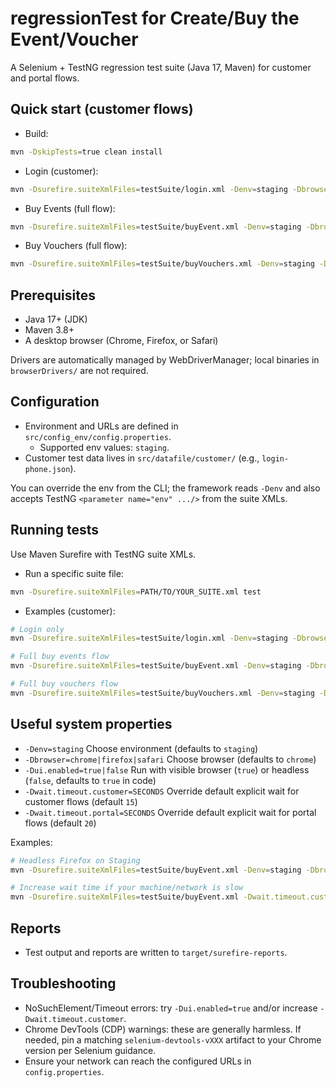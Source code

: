# regressionTest for Create/Buy the Event/Voucher

A Selenium + TestNG regression test suite (Java 17, Maven) for customer and portal flows.

## Quick start (customer flows)
- Build:
```bash
mvn -DskipTests=true clean install
```
- Login (customer):
```bash
mvn -Dsurefire.suiteXmlFiles=testSuite/login.xml -Denv=staging -Dbrowser=chrome -Dui.enabled=true test
```
- Buy Events (full flow):
```bash
mvn -Dsurefire.suiteXmlFiles=testSuite/buyEvent.xml -Denv=staging -Dbrowser=chrome -Dui.enabled=true -Dwait.timeout.customer=20 test
```
- Buy Vouchers (full flow):
```bash
mvn -Dsurefire.suiteXmlFiles=testSuite/buyVouchers.xml -Denv=staging -Dbrowser=chrome -Dui.enabled=true -Dwait.timeout.customer=20 test
```

## Prerequisites
- Java 17+ (JDK)
- Maven 3.8+
- A desktop browser (Chrome, Firefox, or Safari)

Drivers are automatically managed by WebDriverManager; local binaries in `browserDrivers/` are not required.

## Configuration
- Environment and URLs are defined in `src/config_env/config.properties`.
  - Supported env values: `staging`.
- Customer test data lives in `src/datafile/customer/` (e.g., `login-phone.json`).

You can override the env from the CLI; the framework reads `-Denv` and also accepts TestNG `<parameter name="env" .../>` from the suite XMLs.

## Running tests
Use Maven Surefire with TestNG suite XMLs.

- Run a specific suite file:
```bash
mvn -Dsurefire.suiteXmlFiles=PATH/TO/YOUR_SUITE.xml test
```

- Examples (customer):
```bash
# Login only
mvn -Dsurefire.suiteXmlFiles=testSuite/login.xml -Denv=staging -Dbrowser=chrome -Dui.enabled=true test

# Full buy events flow
mvn -Dsurefire.suiteXmlFiles=testSuite/buyEvent.xml -Denv=staging -Dbrowser=chrome -Dui.enabled=true -Dwait.timeout.customer=20 test

# Full buy vouchers flow
mvn -Dsurefire.suiteXmlFiles=testSuite/buyVouchers.xml -Denv=staging -Dbrowser=chrome -Dui.enabled=true -Dwait.timeout.customer=20 test
```

## Useful system properties
- `-Denv=staging` Choose environment (defaults to `staging`)
- `-Dbrowser=chrome|firefox|safari` Choose browser (defaults to `chrome`)
- `-Dui.enabled=true|false` Run with visible browser (`true`) or headless (`false`, defaults to `true` in code)
- `-Dwait.timeout.customer=SECONDS` Override default explicit wait for customer flows (default `15`)
- `-Dwait.timeout.portal=SECONDS` Override default explicit wait for portal flows (default `20`)

Examples:
```bash
# Headless Firefox on Staging
mvn -Dsurefire.suiteXmlFiles=testSuite/buyEvent.xml -Denv=staging -Dbrowser=firefox -Dui.enabled=false test

# Increase wait time if your machine/network is slow
mvn -Dsurefire.suiteXmlFiles=testSuite/buyEvent.xml -Dwait.timeout.customer=25 test
```

## Reports
- Test output and reports are written to `target/surefire-reports`.

## Troubleshooting
- NoSuchElement/Timeout errors: try `-Dui.enabled=true` and/or increase `-Dwait.timeout.customer`.
- Chrome DevTools (CDP) warnings: these are generally harmless. If needed, pin a matching `selenium-devtools-vXXX` artifact to your Chrome version per Selenium guidance.
- Ensure your network can reach the configured URLs in `config.properties`.
